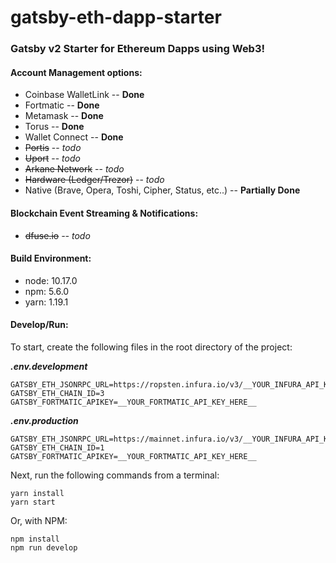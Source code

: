 # gatsby-eth-dapp-starter
### **Gatsby v2** Starter for **Ethereum Dapps** using **Web3**!

#### **Account Management options:**

- Coinbase WalletLink -- **Done**
- Fortmatic -- **Done**
- Metamask -- **Done**
- Torus -- **Done**
- Wallet Connect -- **Done**
- ~~Portis~~ -- _todo_
- ~~Uport~~ -- _todo_
- ~~Arkane Network~~ -- _todo_
- ~~Hardware (Ledger/Trezor)~~ -- _todo_
- Native (Brave, Opera, Toshi, Cipher, Status, etc..) -- **Partially Done**


#### **Blockchain Event Streaming & Notifications:**
- ~~dfuse.io~~ _-- todo_


#### **Build Environment:**
- node: 10.17.0
- npm: 5.6.0
- yarn: 1.19.1

#### **Develop/Run:**

To start, create the following files in the root directory of the project:

**_.env.development_**

    GATSBY_ETH_JSONRPC_URL=https://ropsten.infura.io/v3/__YOUR_INFURA_API_KEY_HERE__
    GATSBY_ETH_CHAIN_ID=3
    GATSBY_FORTMATIC_APIKEY=__YOUR_FORTMATIC_API_KEY_HERE__

**_.env.production_**

    GATSBY_ETH_JSONRPC_URL=https://mainnet.infura.io/v3/__YOUR_INFURA_API_KEY_HERE__
    GATSBY_ETH_CHAIN_ID=1
    GATSBY_FORTMATIC_APIKEY=__YOUR_FORTMATIC_API_KEY_HERE__


Next, run the following commands from a terminal:

    yarn install
    yarn start

Or, with NPM:

    npm install
    npm run develop
